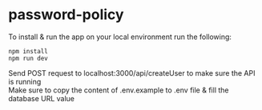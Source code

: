 # password-policy

To install & run the app on your local environment run the following:

	npm install
	npm run dev

Send POST request to localhost:3000/api/createUser to make sure the API is running <br>
Make sure to copy the content of .env.example to .env file & fill the database URL value
